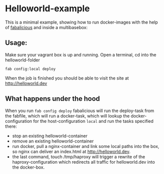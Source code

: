 # Helloworld-example

This is a minimal example, showing how to run docker-images with the help of [fabalicious](http://github.com/stmh/fablicious) and inside a multibasebox:

## Usage:

Make sure your vagrant box is up and running. Open a terminal, cd into the helloworld-folder

    fab config:local deploy

When the job is finished you should be able to visit the site at http://helloworld.dev

## What happens under the hood

When you run ``fab config deploy`` fabalicious will run the deploy-task from the fabfile, which will run a docker-task, which will lookup the docker-configuration for the host-configuration ``local`` and run the tasks specified there:

* stop an existing helloworld-container
* remove an existing helloworld-container
* run docker, pull a nginx-container and link some local paths into the box, so nginx can deliver an index.html at http://helloworld.dev.
* the last command, touch /tmp/haproxy will trigger a rewrite of the haproxy-configuration which redirects all traffic for helloworld.dev into the docker-box.